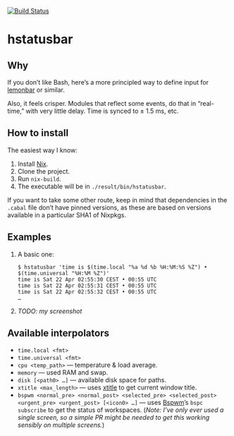 [![Build Status](https://travis-ci.org/michalrus/hstatusbar.svg?branch=master)](https://travis-ci.org/michalrus/hstatusbar)

# hstatusbar

## Why

If you don’t like Bash, here’s a more principled way to define input for [lemonbar](https://github.com/LemonBoy/bar) or similar.

Also, it feels crisper. Modules that reflect some events, do that in “real-time,” with very little delay. Time is synced to ± 1.5 ms, etc.

## How to install

The easiest way I know:

1. Install [Nix](https://nixos.org/nix/).
1. Clone the project.
1. Run `nix-build`.
1. The executable will be in `./result/bin/hstatusbar`.

If you want to take some other route, keep in mind that dependencies in the `.cabal` file don’t have pinned versions, as these are based on versions available in a particular SHA1 of Nixpkgs.

## Examples

1. A basic one:

   ```
   $ hstatusbar 'time is $(time.local "%a %d %b %H:%M:%S %Z") • $(time.universal "%H:%M %Z")'
   time is Sat 22 Apr 02:55:30 CEST • 00:55 UTC
   time is Sat 22 Apr 02:55:31 CEST • 00:55 UTC
   time is Sat 22 Apr 02:55:32 CEST • 00:55 UTC
   …
   ```

2. *TODO: my screenshot*

## Available interpolators

* `time.local <fmt>`
* `time.universal <fmt>`
* `cpu <temp_path>` — temperature & load average.
* `memory` — used RAM and swap.
* `disk [<path0> …]` — available disk space for paths.
* `xtitle <max_length>` — uses [xtitle](https://github.com/baskerville/xtitle) to get current window title.
* `bspwm <normal_pre> <normal_post> <selected_pre> <selected_post> <urgent_pre> <urgent_post> [<icon0> …]` — uses [Bspwm](https://github.com/baskerville/bspwm)’s `bspc subscribe` to get the status of workspaces. (*Note: I’ve only ever used a single screen, so a simple PR might be needed to get this working sensibly on multiple screens.*)
